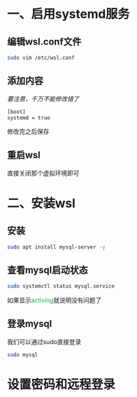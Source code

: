 # 一、启用systemd服务
## 编辑wsl.conf文件
```bash
sudo vim /etc/wsl.conf
```

## 添加内容
*要注意，千万不能修改错了*
```
[boot]
systemd = true
```
修改完之后保存

## 重启wsl
直接关闭那个虚拟环境即可

# 二、安装wsl
## 安装
```bash
sudo apt install mysql-server -y
```

## 查看mysql启动状态
```bash
sudo systemctl status mysql.service 
```
如果显示<span style="color:rgb(0, 176, 80)">activing</span>就说明没有问题了

## 登录mysql
我们可以通过sudo直接登录 
```bash
sudo mysql
```

# 设置密码和远程登录
